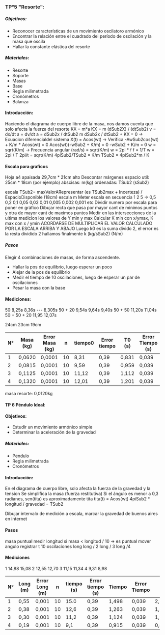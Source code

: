 ### TP°5 "Resorte":
##### Objetivos:
- Reconocer características de un movimiento oscilatoro armónico
- Encontrar la relación entre el cuadrado del período de oscilación y la masa que oscila
- Hallar la constante elástica del resorte

##### Materiales:
- Resorte
- Soporte
- Masas
- Base
- Regla milimetrada
- Cronómetros
- Balanza

#### Introducción:
Haciendo el diagrama de cuerpo libre de la masa, nos damos cuenta que solo afecta la fuerza del resorte
KX = m\*a
KX = m (dSub2X) / (dtSub2)
v = dx/dt
a = dv/dt
a = dSub2x / dtSub2
m dSub2x / dtSub2 + KX = 0 -> Ecuacion diferencialdel sistema
X(t) = Acos(wt) -> Verifica
-AwSub2cos(wt) + K/m \* Acos(wt) = 0
Acos(wt)(-wSub2 + K/m) = 0
-wSub2 + K/m = 0
w = sqrt(K/m) -> Frecuencia angular (rad/s) = sqrt(K/m)
w = 2pi \* f 
f = 1/T
w = 2pi / T
2pi/t = sqrt(K/m)
4piSub2/TSub2 = K/m
TSub2 = 4piSub2\*m / K

#### Escala para graficos
Hoja a4 apaisada
29,7cm \* 21cm alto
Descontar márgenes
espacio util: 25cm \* 18cm (por ejemplo)
abscisas: m(kg)
ordenadas: TSub2 (sSub2)

escala TSub2= maxValorARepresentar (es TSub2max + Incerteza) / EspacioDisponible (18cm)
escala m
Meter escala en secuencia 1 2 5 -> 0,5 0,2 0,1 0,05 0,02 0,01 0,005 0,002 0,001 etc
Dividir numero por escala para poner en gráfico
Dibujar recta que pasa por mayor cant de minimos puntos y otra de mayor cant de maximos puntos
Medir en las intersecciones de la ultima medicion los valores de Y min y max
Calcular K min con x/ymax, K max con x / ymin
ACORDARSE DE MULTIPLICAR EL VALOR CALCULADO POR LA ESCALA ARRIBA Y ABAJO
Luego k0 es la suma divido 2, el error es la resta dividido 2
hallamos finalmente k (kg/sSub2) (N/m)
##### Pasos

Elegir 4 combinaciones de masas, de forma ascendente. 
- Hallar la pos de equilibrio, luego esperar un poco
- Alejar de la pos de equilibrio
- Medir el tiempo de 10 oscilaciones, luego de esperar un par de oscilaciones
- Pesar la masa con la base

#### Mediciones:
50 
	8,25s
	8,36s
	---
	8,305s
50 + 20
	9,54s
	9,64s
	9,40s
50 + 50
	11,20s
	11,04s
50 + 50 + 20
	11,95
	12,07s

	
24cm
23cm
19cm


| N°  | Masa (kg) | Error Masa (kg) | n   | tiempo0 | Error tiempo | T0 (s) | Error Tiempo (s) | Tiempo0Sub2 | Error T2 |
| --- | --------- | --------------- | --- | ------- | ------------ | ------ | ---------------- | ----------- | -------- |
| 1   | 0,0620    | 0,0001          | 10  | 8,31    | 0,39         | 0,831  | 0,039            | 0,690561    | 0,064818 |
| 2   | 0,0815    | 0,0001          | 10  | 9,59    | 0,39         | 0,959  | 0,039            | 0,919681    | 0,074802 |
| 3   | 0,1125    | 0,0001          | 10  | 11,12   | 0,39         | 1,112  | 0,039            | 1,236544    | 0,086736 |
| 4   | 0,1320    | 0,0001          | 10  | 12,01   | 0,39         | 1,201  | 0,039            | 1,442401    | 0,093678 |
masa resorte: 0,0120kg
#### TP 6 Péndulo Ideal:

#### Objetivos:
- Estudir un movimiento armónico simple
- Determinar la aceleración de la gravedad
##### Materiales:
- Pendulo
- Regla milimetrada
- Cronómetros

#### Introducción:
En el diagrama de cuerpo libre, solo afecta la fuerza de la gravedad y la tension
Se simplifica la masa (fuerza restitutiva)
Si el ángulo es menor a 0,3 radianes, sen(tita) es aproximadamente tita
tita(t) = Acos(wt)
4piSub2 \* longitud / gravedad = TSub2

Dibujar intervalo de medición a escala, marcar la gravedad de buenos aires en internet


#### Pasos
masa puntual
medir longitud
si masa  < longitud / 10 -> es puntual
mover angulo 
registrar t 10 oscilaciones
long
long / 2
long / 3
long /4

#### Mediciones
1
	14,88
	15,08
2
	12,55
	12,70
3
	11,15
	11,34
4
	9,31
	8,98
	

| N°  | Long (m) | Error Long (m) | n   | tiempo (s) | Error tiempo (s) | Tiempo | Error Tiempo | T2       | Error T2 |
| --- | -------- | -------------- | --- | ---------- | ---------------- | ------ | ------------ | -------- | -------- |
| 1   | 0,55     | 0,001          | 10  | 15.0       | 0,39             | 1,498  | 0,039        | 2,244004 | 0,116844 |
| 2   | 0,38     | 0,001          | 10  | 12,6       | 0,39             | 1,263  | 0,039        | 1,595169 | 0,098514 |
| 3   | 0,30     | 0,001          | 10  | 11,2       | 0,39             | 1,124  | 0,039        | 1,263376 | 0,087672 |
| 4   | 0,19     | 0,001          | 10  | 9,1        | 0,39             | 0,915  | 0,039        | 0,837225 | 0,07137  |

